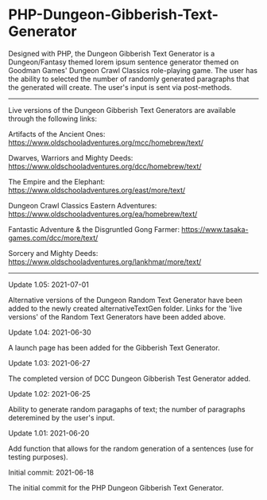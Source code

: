 # PHP-Dungeon-Gibberish-Text-Generator
Designed with PHP, the Dungeon Gibberish Text Generator is a Dungeon/Fantasy themed lorem ipsum sentence generator themed on Goodman Games' Dungeon Crawl Classics role-playing game.  The user has the ability to selected the number of randomly generated paragraphs that the generated will create.  The user's input is sent via post-methods.


-----------------


Live versions of the Dungeon Gibberish Text Generators are available through the following links:

Artifacts of the Ancient Ones:
https://www.oldschooladventures.org/mcc/homebrew/text/

Dwarves, Warriors and Mighty Deeds:
https://www.oldschooladventures.org/dcc/homebrew/text/

The Empire and the Elephant:
https://www.oldschooladventures.org/east/more/text/

Dungeon Crawl Classics Eastern Adventures:
https://www.oldschooladventures.org/ea/homebrew/text/

Fantastic Adventure & the Disgruntled Gong Farmer:
https://www.tasaka-games.com/dcc/more/text/

Sorcery and Mighty Deeds:
https://www.oldschooladventures.org/lankhmar/more/text/


-----------------


Update 1.05: 2021-07-01

Alternative versions of the Dungeon Random Text Generator have been added to the newly created alternativeTextGen folder.  Links for the 'live versions' of the Random Text Generators have been added above.


Update 1.04: 2021-06-30

A launch page has been added for the Gibberish Text Generator.


Update 1.03: 2021-06-27

The completed version of DCC Dungeon Gibberish Test Generator added.

Update 1.02: 2021-06-25

Ability to generate random paragaphs of text; the number of paragraphs deteremined by the user's input.


Update 1.01: 2021-06-20

Add function that allows for the random generation of a sentences (use for testing purposes).


Initial commit: 2021-06-18

The initial commit for the PHP Dungeon Gibberish Text Generator.
